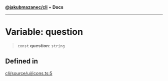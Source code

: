 [**@jakubmazanec/cli**](../../../README.md) • **Docs**

---

# Variable: question

> `const` **question**: `string`

## Defined in

[cli/source/ui/icons.ts:5](https://github.com/jakubmazanec/tools/blob/4809b04453aafb35a917917e0b4964a9ec0cd132/packages/cli/source/ui/icons.ts#L5)
